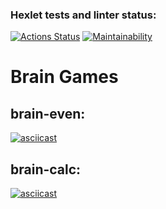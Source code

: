 ### Hexlet tests and linter status:
[![Actions Status](https://github.com/MiriyaMaria/frontend-project-44/workflows/hexlet-check/badge.svg)](https://github.com/MiriyaMaria/frontend-project-44/actions)
[![Maintainability](https://api.codeclimate.com/v1/badges/3f379166a6fed1d1b867/maintainability)](https://codeclimate.com/github/MiriyaMaria/frontend-project-44/maintainability)
# Brain Games
## brain-even:
[![asciicast](https://asciinema.org/a/9UmxEppkAwpBFojkWjU6upx5k.svg)](https://asciinema.org/a/9UmxEppkAwpBFojkWjU6upx5k)
## brain-calc:
[![asciicast](https://asciinema.org/a/GOiFcX8jCKJIIa1crXV7O2eEM.svg)](https://asciinema.org/a/GOiFcX8jCKJIIa1crXV7O2eEM)